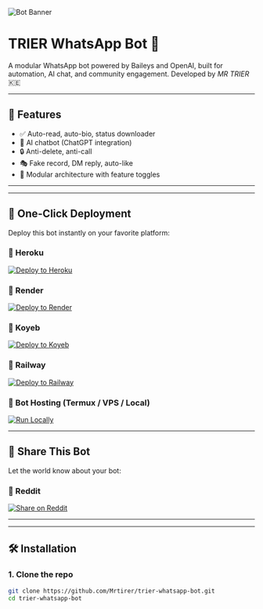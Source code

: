 ![Bot Banner](https://copilot.microsoft.com/th/id/BCO.8064b841-fa7f-4991-9339-9f9e355f4958.png)

# TRIER WhatsApp Bot 🤖

A modular WhatsApp bot powered by Baileys and OpenAI, built for automation, AI chat, and community engagement. Developed by *MR TRIER* 🇰🇪

---

## 🚀 Features

- ✅ Auto-read, auto-bio, status downloader
- 💬 AI chatbot (ChatGPT integration)
- 🔒 Anti-delete, anti-call
- 🎭 Fake record, DM reply, auto-like
- 🧩 Modular architecture with feature toggles

---
---

## 🚀 One-Click Deployment

Deploy this bot instantly on your favorite platform:

### 🔹 Heroku
[![Deploy to Heroku](https://www.herokucdn.com/deploy/button.svg)](https://heroku.com/deploy?template=https://github.com/Mrtirer/trier-whatsapp-bot)

### 🔹 Render
[![Deploy to Render](https://img.shields.io/badge/Deploy%20to-Render-blue?logo=render)](https://render.com/docs/deploy-from-github)

### 🔹 Koyeb
[![Deploy to Koyeb](https://img.shields.io/badge/Deploy%20to-Koyeb-black?logo=koyeb)](https://www.koyeb.com/docs/deploy)

### 🔹 Railway
[![Deploy to Railway](https://img.shields.io/badge/Deploy%20to-Railway-purple?logo=railway)](https://railway.app/new)

### 🔹 Bot Hosting (Termux / VPS / Local)
[![Run Locally](https://img.shields.io/badge/Run%20Locally-Termux%2FNode.js-green)](#installation)

---

## 📣 Share This Bot

Let the world know about your bot:

### 🔸 Reddit
[![Share on Reddit](https://img.shields.io/badge/Share%20on-Reddit-orange?logo=reddit)](https://www.reddit.com/submit?url=https://github.com/Mrtirer/trier-whatsapp-bot&title=Check%20out%20this%20modular%20WhatsApp%20bot%20by%20MR%20TRIER!)

---

---
## 🛠 Installation

### 1. Clone the repo
```bash
git clone https://github.com/Mrtirer/trier-whatsapp-bot.git
cd trier-whatsapp-bot
